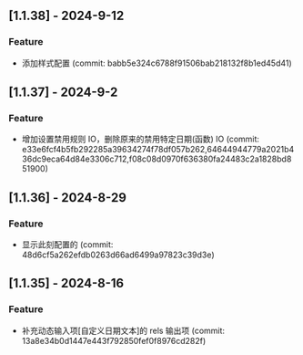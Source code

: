 ## [1.1.38] - 2024-9-12

### Feature

- 添加样式配置 (commit: babb5e324c6788f91506bab218132f8b1ed45d41)

## [1.1.37] - 2024-9-2

### Feature

- 增加设置禁用规则 IO，删除原来的禁用特定日期(函数) IO (commit: e33e6fcf4b5fb292285a39634274f78df057b262,64644944779a2021b436dc9eca64d84e3306c712,f08c08d0970f636380fa24483c2a1828bd851900)

## [1.1.36] - 2024-8-29

### Feature

- 显示此刻配置的 (commit: 48d6cf5a262efdb0263d66ad6499a97823c39d3e)

## [1.1.35] - 2024-8-16

### Feature

- 补充动态输入项[自定义日期文本]的 rels 输出项 (commit: 13a8e34b0d1447e443f792850fef0f8976cd282f)

